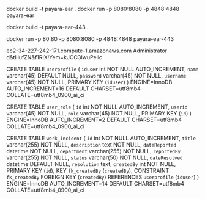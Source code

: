 docker build -t payara-ear .
docker run -p 8080:8080 -p 4848:4848 payara-ear

docker build -t payara-ear-443 .

docker run -p 80:80 -p 8080:8080 -p 4848:4848 payara-ear-443

ec2-34-227-242-171.compute-1.amazonaws.com
Administrator
d&tHufZN&f1RIX!Yem=kJOC3IwuPellc

CREATE TABLE `userprofile` (
  `iduser` int NOT NULL AUTO_INCREMENT,
  `name` varchar(45) DEFAULT NULL,
  `password` varchar(45) NOT NULL,
  `username` varchar(45) NOT NULL,
  PRIMARY KEY (`iduser`)
) ENGINE=InnoDB AUTO_INCREMENT=16 DEFAULT CHARSET=utf8mb4 COLLATE=utf8mb4_0900_ai_ci


CREATE TABLE `user_role` (
  `id` int NOT NULL AUTO_INCREMENT,
  `userid` varchar(45) NOT NULL,
  `role` varchar(45) NOT NULL,
  PRIMARY KEY (`id`)
) ENGINE=InnoDB AUTO_INCREMENT=2 DEFAULT CHARSET=utf8mb4 COLLATE=utf8mb4_0900_ai_ci


CREATE TABLE `work_incident` (
  `id` int NOT NULL AUTO_INCREMENT,
  `title` varchar(255) NOT NULL,
  `description` text NOT NULL,
  `dateReported` datetime NOT NULL,
  `department` varchar(255) NOT NULL,
  `reportedBy` varchar(255) NOT NULL,
  `status` varchar(50) NOT NULL,
  `dateResolved` datetime DEFAULT NULL,
  `resolution` text,
  `createdBy` int NOT NULL,
  PRIMARY KEY (`id`),
  KEY `fk_createdBy` (`createdBy`),
  CONSTRAINT `fk_createdBy` FOREIGN KEY (`createdBy`) REFERENCES `userprofile` (`iduser`)
) ENGINE=InnoDB AUTO_INCREMENT=14 DEFAULT CHARSET=utf8mb4 COLLATE=utf8mb4_0900_ai_ci